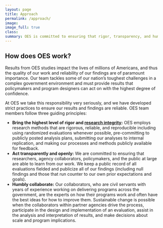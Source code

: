 ```yaml
---
layout: page
title: Approach
permalink: /approach/
image:
image_full: true
class:
summary: OES is committed to ensuring that rigor, transparency, and humility are at the foundation of our work.
---
```

## How does OES work? 

Results from OES studies impact the lives of millions of Americans, and thus the quality of our work and reliability of our findings are of paramount importance. Our team tackles some of our nation’s toughest challenges in a complex government environment and must provide results that policymakers and program designers can act on with the highest degree of confidence. 

At OES we take this responsibility very seriously, and we have developed strict practices to ensure our results and findings are reliable. OES team members follow three guiding principles:

- <b>Bring the highest level of rigor and [research integrity]({{site.baseurl}}/assets/files/ResearchIntegrity.pdf):</b> OES employs research methods that are rigorous, reliable, and reproducible including using randomized evaluations whenever possible, pre-committing to publicly posted analysis plans, submitting our analyses to internal replication, and making our processes and methods publicly available for feedback.  
- <b>Act transparently and openly:</b> We are committed to ensuring that researchers, agency collaborators, policymakers, and the public at large are able to learn from our work. We keep a public record of all evaluations fielded and publicize all of our findings (including null findings and those that run counter to our own prior expectations and goals). 
- <b>Humbly collaborate:</b> Our collaborators, who are civil servants with years of experience working on delivering programs across the government, are the experts on how their programs work and often have the best ideas for how to improve them. Sustainable change is possible when the collaborators within partner agencies drive the process, participate in the design and implementation of an evaluation, assist in the analysis and interpretation of results, and make decisions about scale and program implications. 



